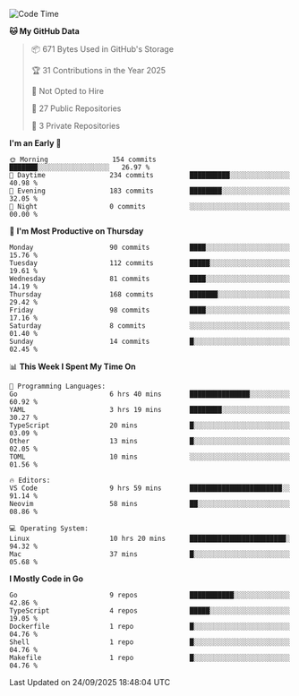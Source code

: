 <!--START_SECTION:waka-->
![Code Time](http://img.shields.io/badge/Code%20Time-1%2C499%20hrs%2020%20mins-blue)

**🐱 My GitHub Data** 

> 📦 671 Bytes Used in GitHub's Storage 
 > 
> 🏆 31 Contributions in the Year 2025
 > 
> 🚫 Not Opted to Hire
 > 
> 📜 27 Public Repositories 
 > 
> 🔑 3 Private Repositories 
 > 
**I'm an Early 🐤** 

```text
🌞 Morning                154 commits         ███████░░░░░░░░░░░░░░░░░░   26.97 % 
🌆 Daytime                234 commits         ██████████░░░░░░░░░░░░░░░   40.98 % 
🌃 Evening                183 commits         ████████░░░░░░░░░░░░░░░░░   32.05 % 
🌙 Night                  0 commits           ░░░░░░░░░░░░░░░░░░░░░░░░░   00.00 % 
```
📅 **I'm Most Productive on Thursday** 

```text
Monday                   90 commits          ████░░░░░░░░░░░░░░░░░░░░░   15.76 % 
Tuesday                  112 commits         █████░░░░░░░░░░░░░░░░░░░░   19.61 % 
Wednesday                81 commits          ████░░░░░░░░░░░░░░░░░░░░░   14.19 % 
Thursday                 168 commits         ███████░░░░░░░░░░░░░░░░░░   29.42 % 
Friday                   98 commits          ████░░░░░░░░░░░░░░░░░░░░░   17.16 % 
Saturday                 8 commits           ░░░░░░░░░░░░░░░░░░░░░░░░░   01.40 % 
Sunday                   14 commits          █░░░░░░░░░░░░░░░░░░░░░░░░   02.45 % 
```


📊 **This Week I Spent My Time On** 

```text
💬 Programming Languages: 
Go                       6 hrs 40 mins       ███████████████░░░░░░░░░░   60.92 % 
YAML                     3 hrs 19 mins       ████████░░░░░░░░░░░░░░░░░   30.27 % 
TypeScript               20 mins             █░░░░░░░░░░░░░░░░░░░░░░░░   03.09 % 
Other                    13 mins             █░░░░░░░░░░░░░░░░░░░░░░░░   02.05 % 
TOML                     10 mins             ░░░░░░░░░░░░░░░░░░░░░░░░░   01.56 % 

🔥 Editors: 
VS Code                  9 hrs 59 mins       ███████████████████████░░   91.14 % 
Neovim                   58 mins             ██░░░░░░░░░░░░░░░░░░░░░░░   08.86 % 

💻 Operating System: 
Linux                    10 hrs 20 mins      ████████████████████████░   94.32 % 
Mac                      37 mins             █░░░░░░░░░░░░░░░░░░░░░░░░   05.68 % 
```

**I Mostly Code in Go** 

```text
Go                       9 repos             ███████████░░░░░░░░░░░░░░   42.86 % 
TypeScript               4 repos             █████░░░░░░░░░░░░░░░░░░░░   19.05 % 
Dockerfile               1 repo              █░░░░░░░░░░░░░░░░░░░░░░░░   04.76 % 
Shell                    1 repo              █░░░░░░░░░░░░░░░░░░░░░░░░   04.76 % 
Makefile                 1 repo              █░░░░░░░░░░░░░░░░░░░░░░░░   04.76 % 
```




 Last Updated on 24/09/2025 18:48:04 UTC
<!--END_SECTION:waka-->
